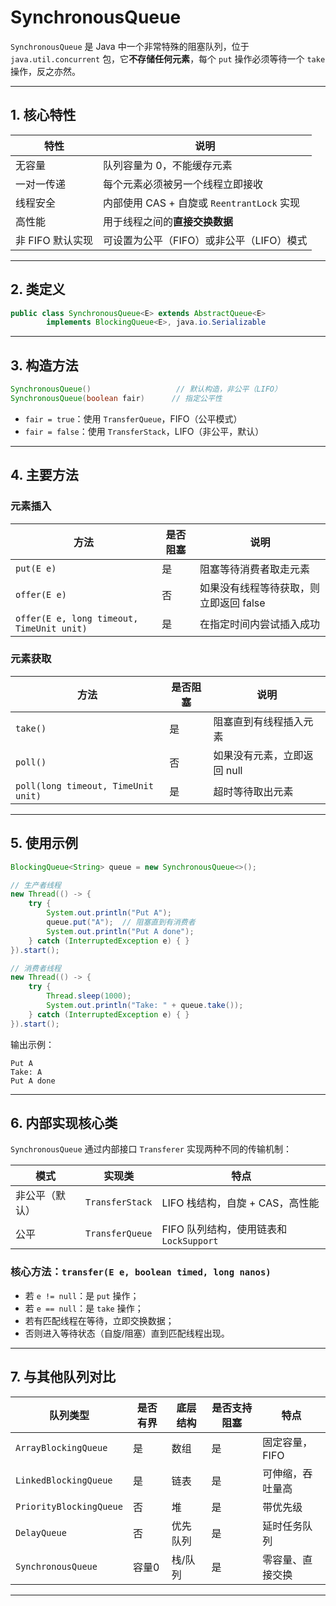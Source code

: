 # SynchronousQueue

`SynchronousQueue` 是 Java 中一个非常特殊的阻塞队列，位于 `java.util.concurrent` 包，它**不存储任何元素**，每个 `put` 操作必须等待一个 `take` 操作，反之亦然。

---

## 1. 核心特性

| 特性          | 说明                                |
| ----------- | --------------------------------- |
| 无容量         | 队列容量为 0，不能缓存元素                    |
| 一对一传递       | 每个元素必须被另一个线程立即接收                  |
| 线程安全        | 内部使用 CAS + 自旋或 `ReentrantLock` 实现 |
| 高性能         | 用于线程之间的**直接交换数据**                 |
| 非 FIFO 默认实现 | 可设置为公平（FIFO）或非公平（LIFO）模式          |

---

## 2. 类定义

```java
public class SynchronousQueue<E> extends AbstractQueue<E>
        implements BlockingQueue<E>, java.io.Serializable
```

---


## 3. 构造方法

```java
SynchronousQueue()                   // 默认构造，非公平（LIFO）
SynchronousQueue(boolean fair)      // 指定公平性
```

* `fair = true`：使用 `TransferQueue`，FIFO（公平模式）
* `fair = false`：使用 `TransferStack`，LIFO（非公平，默认）

---

## 4. 主要方法

### 元素插入

| 方法                                        | 是否阻塞 | 说明                     |
| ----------------------------------------- | - | ---------------------- |
| `put(E e)`                                | 是 | 阻塞等待消费者取走元素            |
| `offer(E e)`                              | 否 | 如果没有线程等待获取，则立即返回 false |
| `offer(E e, long timeout, TimeUnit unit)` | 是 | 在指定时间内尝试插入成功           |

### 元素获取

| 方法                                  | 是否阻塞 | 说明               |
| ----------------------------------- | - | ---------------- |
| `take()`                            | 是 | 阻塞直到有线程插入元素      |
| `poll()`                            | 否 | 如果没有元素，立即返回 null |
| `poll(long timeout, TimeUnit unit)` | 是 | 超时等待取出元素         |

---

## 5. 使用示例

```java
BlockingQueue<String> queue = new SynchronousQueue<>();

// 生产者线程
new Thread(() -> {
    try {
        System.out.println("Put A");
        queue.put("A");  // 阻塞直到有消费者
        System.out.println("Put A done");
    } catch (InterruptedException e) { }
}).start();

// 消费者线程
new Thread(() -> {
    try {
        Thread.sleep(1000);
        System.out.println("Take: " + queue.take());
    } catch (InterruptedException e) { }
}).start();
```

输出示例：

```
Put A
Take: A
Put A done
```

---

## 6. 内部实现核心类

`SynchronousQueue` 通过内部接口 `Transferer` 实现两种不同的传输机制：

| 模式      | 实现类             | 特点                            |
| ------- | --------------- | ----------------------------- |
| 非公平（默认） | `TransferStack` | LIFO 栈结构，自旋 + CAS，高性能         |
| 公平      | `TransferQueue` | FIFO 队列结构，使用链表和 `LockSupport` |

### 核心方法：`transfer(E e, boolean timed, long nanos)`

* 若 `e != null`：是 `put` 操作；
* 若 `e == null`：是 `take` 操作；
* 若有匹配线程在等待，立即交换数据；
* 否则进入等待状态（自旋/阻塞）直到匹配线程出现。

---


## 7. 与其他队列对比

| 队列类型                    | 是否有界 | 底层结构 | 是否支持阻塞 | 特点        |
| ----------------------- | - | ---- | - | --------- |
| `ArrayBlockingQueue`    | 是 | 数组   | 是 | 固定容量，FIFO |
| `LinkedBlockingQueue`   | 是 | 链表   | 是 | 可伸缩，吞吐量高  |
| `PriorityBlockingQueue` | 否 | 堆    | 是 | 带优先级      |
| `DelayQueue`            | 否 | 优先队列 | 是 | 延时任务队列    |
| `SynchronousQueue`      | 容量0 | 栈/队列 | 是 | 零容量、直接交换  |

---
